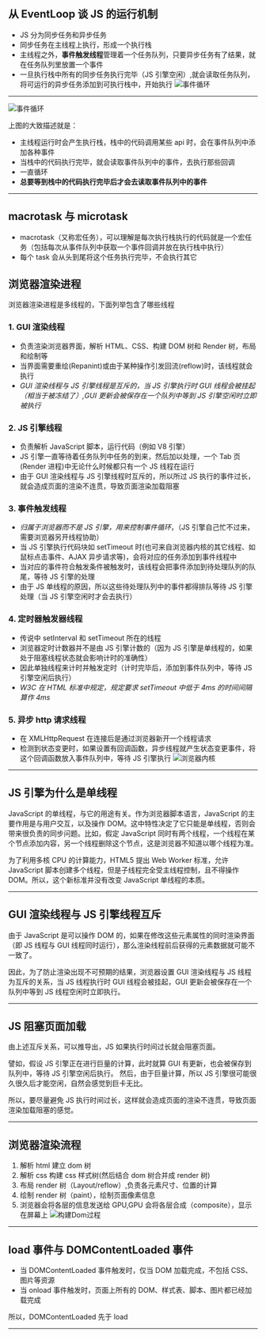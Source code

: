 ## 从 EventLoop 谈 JS 的运行机制

- JS 分为同步任务和异步任务
- 同步任务在主线程上执行，形成一个执行栈
- 主线程之外，**事件触发线程**管理着一个任务队列，只要异步任务有了结果，就在任务队列里放置一个事件
- 一旦执行栈中所有的同步任务执行完毕（JS 引擎空闲）,就会读取任务队列，将可运行的异步任务添加到可执行栈中，开始执行
  ![事件循环](../assets/eventloop.jpg "事件循环机制")

---

![事件循环](../assets/eventloop2.jpg "事件循环机制")

上图的大致描述就是：

- 主线程运行时会产生执行栈，栈中的代码调用某些 api 时，会在事件队列中添加各种事件
- 当栈中的代码执行完毕，就会读取事件队列中的事件，去执行那些回调
- 一直循环
- **总要等到栈中的代码执行完毕后才会去读取事件队列中的事件**

---

## macrotask 与 microtask

- macrotask（又称宏任务），可以理解是每次执行栈执行的代码就是一个宏任务（包括每次从事件队列中获取一个事件回调并放在执行栈中执行）
- 每个 task 会从头到尾将这个任务执行完毕，不会执行其它

## 浏览器渲染进程

浏览器渲染进程是多线程的，下面列举包含了哪些线程

### 1. GUI 渲染线程

- 负责渲染浏览器界面，解析 HTML、CSS、构建 DOM 树和 Render 树，布局和绘制等
- 当界面需要重绘(Repanint)或由于某种操作引发回流(reflow)时，该线程就会执行
- _GUI 渲染线程与 JS 引擎线程是互斥的，当 JS 引擎执行时 GUI 线程会被挂起（相当于被冻结了）,GUI 更新会被保存在一个队列中等到 JS 引擎空闲时立即被执行_

### 2. JS 引擎线程

- 负责解析 JavaScript 脚本，运行代码（例如 V8 引擎）
- JS 引擎一直等待着任务队列中任务的到来，然后加以处理，一个 Tab 页(Render 进程)中无论什么时候都只有一个 JS 线程在运行
- 由于 GUI 渲染线程与 JS 引擎线程时互斥的，所以所过 JS 执行的事件过长，就会造成页面的渲染不连贯，导致页面渲染加载阻塞

### 3. 事件触发线程

- _归属于浏览器而不是 JS 引擎，用来控制事件循环_，（JS 引擎自己忙不过来，需要浏览器另开线程协助）
- 当 JS 引擎执行代码块如 setTimeout 时(也可来自浏览器内核的其它线程、如鼠标点击事件、AJAX 异步请求等)，会将对应的任务添加到事件线程中
- 当对应的事件符合触发条件被触发时，该线程会把事件添加到待处理队列的队尾，等待 JS 引擎的处理
- 由于 JS 单线程的原因，所以这些待处理队列中的事件都得排队等待 JS 引擎处理（当 JS 引擎空闲时才会去执行）

### 4. 定时器触发器线程

- 传说中 setInterval 和 setTimeout 所在的线程
- 浏览器定时计数器并不是由 JS 引擎计数的（因为 JS 引擎是单线程的，如果处于阻塞线程状态就会影响计时的准确性）
- 因此单独线程来计时并触发定时（计时完毕后，添加到事件队列中，等待 JS 引擎空闲后执行）
- _W3C 在 HTML 标准中规定，规定要求 setTimeout 中低于 4ms 的时间间隔算作 4ms_

### 5. 异步 http 请求线程

- 在 XMLHttpRequest 在连接后是通过浏览器新开一个线程请求
- 检测到状态变更时，如果设置有回调函数，异步线程就产生状态变更事件，将这个回调函数放入事件队列中，等待 JS 引擎执行
  ![浏览器内核](../assets/render.jpg "浏览器进程包括的线程")

---

## JS 引擎为什么是单线程

JavaScript 的单线程，与它的用途有关。作为浏览器脚本语言，JavaScript 的主要作用是与用户交互，以及操作 DOM。这中特性决定了它只能是单线程，否则会带来很负责的同步问题。比如，假定 JavaScript 同时有两个线程，一个线程在某个节点添加内容，另一个线程删除这个节点，这是浏览器不知道以哪个线程为准。

为了利用多核 CPU 的计算能力，HTML5 提出 Web Worker 标准，允许 JavaScript 脚本创建多个线程，但是子线程完全受主线程控制，且不得操作 DOM。所以，这个新标准并没有改变 JavaScript 单线程的本质。

---

## GUI 渲染线程与 JS 引擎线程互斥

由于 JavaScript 是可以操作 DOM 的，如果在修改这些元素属性的同时渲染界面（即 JS 线程与 GUI 线程同时运行），那么渲染线程前后获得的元素数据就可能不一致了。

因此，为了防止渲染出现不可预期的结果，浏览器设置 GUI 渲染线程与 JS 线程为互斥的关系，当 JS 线程执行时 GUI 线程会被挂起，GUI 更新会被保存在一个队列中等到 JS 线程空闲时立即执行。

---

## JS 阻塞页面加载

由上述互斥关系，可以推导出，JS 如果执行时间过长就会阻塞页面。

譬如，假设 JS 引擎正在进行巨量的计算，此时就算 GUI 有更新，也会被保存到队列中，等待 JS 引擎空闲后执行。 然后，由于巨量计算，所以 JS 引擎很可能很久很久后才能空闲，自然会感觉到巨卡无比。

所以，要尽量避免 JS 执行时间过长，这样就会造成页面的渲染不连贯，导致页面渲染加载阻塞的感觉。

---

## 浏览器渲染流程

1. 解析 html 建立 dom 树
2. 解析 css 构建 css 样式树(然后结合 dom 树合并成 render 树)
3. 布局 render 树（Layout/reflow）,负责各元素尺寸、位置的计算
4. 绘制 render 树（paint），绘制页面像素信息
5. 浏览器会将各层的信息发送给 GPU,GPU 会将各层合成（composite），显示在屏幕上
   ![构建Dom过程](../assets/paint.jpg "渲染过程")

---

## load 事件与 DOMContentLoaded 事件

- 当 DOMContentLoaded 事件触发时，仅当 DOM 加载完成，不包括 CSS、图片等资源
- 当 onload 事件触发时，页面上所有的 DOM、样式表、脚本、图片都已经加载完成

所以，DOMContentLoaded 先于 load

---
